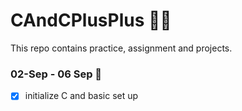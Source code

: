 # CAndCPlusPlus 👨‍💻
This repo contains practice, assignment and projects. 

### 02-Sep - 06 Sep 📝

- [x] initialize C and basic set up 